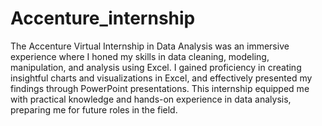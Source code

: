 # Accenture_internship
The Accenture Virtual Internship in Data Analysis was an immersive experience where I honed my skills in data cleaning, modeling, manipulation, and analysis using Excel. I gained proficiency in creating insightful charts and visualizations in Excel, and effectively presented my findings through PowerPoint presentations. This internship equipped me with practical knowledge and hands-on experience in data analysis, preparing me for future roles in the field.
